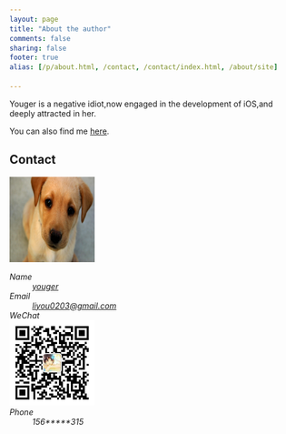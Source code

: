 ```yaml
---
layout: page  
title: "About the author"  
comments: false  
sharing: false  
footer: true  
alias: [/p/about.html, /contact, /contact/index.html, /about/site]  

---
```


Youger is a negative idiot,now engaged in the development of iOS,and deeply attracted in her.

You can also find me <a href="https://github.com/youger" rel="me">here</a>.

<h2 class="clear">Contact</h2>

<img alt="" class="u-photo photo basic-alignment center round" src="/img/avatar.jpg" width="150" height="150"/>

<address class="row row-fluid">
  <dl class="dl-horizontal col-4 col-offset-4 span4 offset4 h-card vcard">
    <dt>Name</dt>
    <dd><a class="u-url p-name fn" href="https://about.me/youger/">youger</a></dd>
    <dt>Email</dt>
    <dd><a class="p-email email" href="mailto:liyou0203@gmail.com">liyou0203@gmail.com</a></dd>
    <dt>WeChat</dt>
    <img alt="" class="u-photo photo basic-alignment left round" src="/img/qrcode.jpeg" width="150" height="150"/>
    <dt>Phone</dt>
    <dd class="p-tel tel cell voice text">156*****315</dd>

  </dl>
</address>
